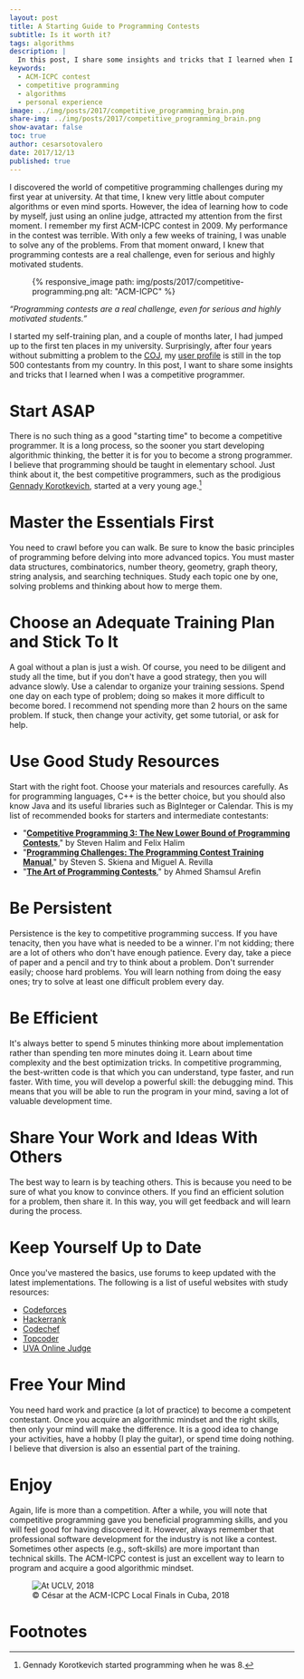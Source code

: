 ```yaml
---
layout: post
title: A Starting Guide to Programming Contests
subtitle: Is it worth it?
tags: algorithms
description: |
  In this post, I share some insights and tricks that I learned when I was a competitive programmer. I cover the essentials, training plans, study resources, and more.
keywords: 
  - ACM-ICPC contest
  - competitive programming
  - algorithms
  - personal experience
image: ../img/posts/2017/competitive_programming_brain.png
share-img: ../img/posts/2017/competitive_programming_brain.png
show-avatar: false
toc: true
author: cesarsotovalero
date: 2017/12/13
published: true
---
```


I discovered the world of competitive programming challenges during my first year at university.
At that time, I knew very little about computer algorithms or even mind sports.
However, the idea of learning how to code by myself, just using an online judge, attracted my attention from the first moment.
I remember my first ACM-ICPC contest in 2009.
My performance in the contest was terrible.
With only a few weeks of training, I was unable to solve any of the problems.
From that moment onward, I knew that programming contests are a real challenge, even for serious and highly motivated students.

<figure class="jb_picture">
  {% responsive_image path: img/posts/2017/competitive-programming.png alt: "ACM-ICPC" %}
</figure>

<aside class="quote">
    <em>“Programming contests are a real challenge, even for serious and highly motivated students.”</em>
</aside>

I started my self-training plan, and a couple of months later, I had jumped up to the first ten places in my university.
Surprisingly, after four years without submitting a problem to the [COJ](http://coj.uci.cu/), my [user profile](http://coj.uci.cu/user/useraccount.xhtml?username=CeSaR_uclv) is still in the top 500 contestants from my country.
In this post, I want to share some insights and tricks that I learned when I was a competitive programmer.

# Start ASAP

There is no such thing as a good "starting time" to become a competitive programmer.
It is a long process, so the sooner you start developing algorithmic thinking, the better it is for you to become a strong programmer.
I believe that programming should be taught in elementary school.
Just think about it, the best competitive programmers, such as the prodigious [Gennady Korotkevich](https://en.wikipedia.org/wiki/Gennady_Korotkevich), started at a very young age.[^1]

# Master the Essentials First

You need to crawl before you can walk.
Be sure to know the basic principles of programming before delving into more advanced topics.
You must master data structures, combinatorics, number theory, geometry, graph theory, string analysis, and searching techniques.
Study each topic one by one, solving problems and thinking about how to merge them.

# Choose an Adequate Training Plan and Stick To It

A goal without a plan is just a wish.
Of course, you need to be diligent and study all the time, but if you don't have a good strategy, then you will advance slowly.
Use a calendar to organize your training sessions.
Spend one day on each type of problem; doing so makes it more difficult to become bored.
I recommend not spending more than 2 hours on the same problem.
If stuck, then change your activity, get some tutorial, or ask for help.

# Use Good Study Resources

Start with the right foot.
Choose your materials and resources carefully.
As for programming languages, C++ is the better choice, but you should also know Java and its useful libraries such as BigInteger or Calendar.
This is my list of recommended books for starters and intermediate contestants:

- "**[Competitive Programming 3: The New Lower Bound of Programming Contests](https://cpbook.net/)**," by Steven Halim and Felix Halim
- "**[Programming Challenges: The Programming Contest Training Manual](https://amzn.eu/d/gnT8rNr)**," by Steven S. Skiena and Miguel A. Revilla
- "**[The Art of Programming Contests](https://www.e-booksdirectory.com/details.php?ebook=1051)**," by Ahmed Shamsul Arefin

# Be Persistent

Persistence is the key to competitive programming success.
If you have tenacity, then you have what is needed to be a winner.
I'm not kidding; there are a lot of others who don't have enough patience.
Every day, take a piece of paper and a pencil and try to think about a problem.
Don't surrender easily; choose hard problems.
You will learn nothing from doing the easy ones; try to solve at least one difficult problem every day.

# Be Efficient

It's always better to spend 5 minutes thinking more about implementation rather than spending ten more minutes doing it.
Learn about time complexity and the best optimization tricks.
In competitive programming, the best-written code is that which you can understand, type faster, and run faster.
With time, you will develop a powerful skill: the debugging mind.
This means that you will be able to run the program in your mind, saving a lot of valuable development time.

# Share Your Work and Ideas With Others

The best way to learn is by teaching others.
This is because you need to be sure of what you know to convince others.
If you find an efficient solution for a problem, then share it.
In this way, you will get feedback and will learn during the process.

# Keep Yourself Up to Date

Once you've mastered the basics, use forums to keep updated with the latest implementations.
The following is a list of useful websites with study resources:

- [Codeforces](http://codeforces.com/)
- [Hackerrank](http://hackerrank.com/)
- [Codechef](http://www.codechef.com/)
- [Topcoder](http://www.topcoder.com/)
- [UVA Online Judge](http://uva.onlinejudge.org/)

# Free Your Mind

You need hard work and practice (a lot of practice) to become a competent contestant.
Once you acquire an algorithmic mindset and the right skills, then only your mind will make the difference.
It is a good idea to change your activities, have a hobby (I play the guitar), or spend time doing nothing.
I believe that diversion is also an essential part of the training.

# Enjoy

Again, life is more than a competition.
After a while, you will note that competitive programming gave you beneficial programming skills, and you will feel good for having discovered it.
However, always remember that professional software development for the industry is not like a contest. 
Sometimes other aspects (e.g., soft-skills) are more important than technical skills.
The ACM-ICPC contest is just an excellent way to learn to program and acquire a good algorithmic mindset.

<figure class="jb_picture">
    <img src="../img/posts/2017/ACM-ICPC.jpg" 
    alt="At UCLV, 2018"
    longdesc="#c13e1390" />
    <figcaption class="stroke">
    &#169; César at the ACM-ICPC Local Finals in Cuba, 2018
    </figcaption>
</figure>

# Footnotes

[^1]: Gennady Korotkevich started programming when he was 8.
